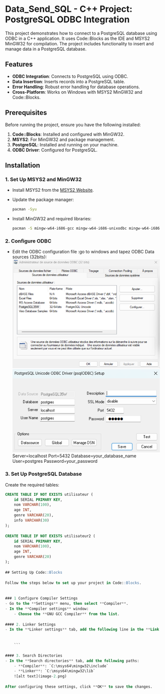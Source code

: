 # Data_Send_SQL - C++ Project: PostgreSQL ODBC Integration

This project demonstrates how to connect to a PostgreSQL database using ODBC in a C++ application. It uses Code::Blocks as the IDE and MSYS2 MinGW32 for compilation. The project includes functionality to insert and manage data in a PostgreSQL database.

## Features
- **ODBC Integration**: Connects to PostgreSQL using ODBC.
- **Data Insertion**: Inserts records into a PostgreSQL table.
- **Error Handling**: Robust error handling for database operations.
- **Cross-Platform**: Works on Windows with MSYS2 MinGW32 and Code::Blocks.

## Prerequisites
Before running the project, ensure you have the following installed:
1. **Code::Blocks**: Installed and configured with MinGW32.
2. **MSYS2**: For MinGW32 and package management.
3. **PostgreSQL**: Installed and running on your machine.
4. **ODBC Driver**: Configured for PostgreSQL.

## Installation

### 1. Set Up MSYS2 and MinGW32
- Install MSYS2 from the [MSYS2 Website](https://www.msys2.org/).
- Update the package manager:

    ```bash
    pacman -Syu
    ```

- Install MinGW32 and required libraries:

    ```bash
    pacman -S mingw-w64-i686-gcc mingw-w64-i686-unixodbc mingw-w64-i686-postgresql
    ```

### 2. Configure ODBC
- Edit the ODBC configuration file :go to windows and tapez ODBC Data sources (32bits):
![alt text](image.png)
![alt text](image-1.png)
Server=localhost
Port=5432
Database=your_database_name
User=postgres
Password=your_password
### 3. Set Up PostgreSQL Database
Create the required tables:

```sql
CREATE TABLE IF NOT EXISTS utilisateur (
    id SERIAL PRIMARY KEY,
    nom VARCHAR(100),
    age INT,
    genre VARCHAR(20),
    info VARCHAR(30)
);

CREATE TABLE IF NOT EXISTS utilisateur2 (
    id SERIAL PRIMARY KEY,
    nom VARCHAR(100),
    age INT,
    genre VARCHAR(20)
);

## Setting Up Code::Blocks

Follow the steps below to set up your project in Code::Blocks.


### 1 Configure Compiler Settings
- Go to the **Settings** menu, then select **Compiler**.
- In the **Compiler settings** window:
    - Choose the **GNU GCC Compiler** from the list.
  
#### 2. Linker Settings
- In the **Linker settings** tab, add the following line in the **Link libraries** section:

   
    ```

#### 3. Search Directories
- In the **Search directories** tab, add the following paths:
    - **Compiler**: `C:\msys64\mingw32\include`
    - **Linker**: `C:\msys64\mingw32\lib`
    ![alt text](image-2.png)
  
After configuring these settings, click **OK** to save the changes.
